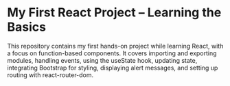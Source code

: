 # My First React Project – Learning the Basics

This repository contains my first hands-on project while learning React, with a focus on function-based components. It covers importing and exporting modules, handling events, using the useState hook, updating state, integrating Bootstrap for styling, displaying alert messages, and setting up routing with react-router-dom.
